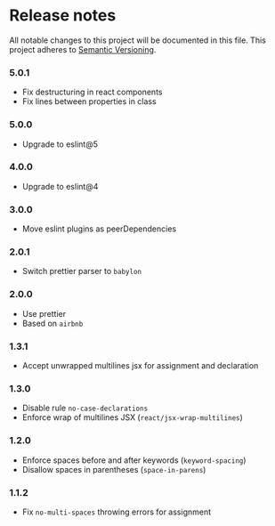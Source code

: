 # Release notes
All notable changes to this project will be documented in this file.
This project adheres to [Semantic Versioning](http://semver.org/).

### 5.0.1

- Fix destructuring in react components
- Fix lines between properties in class

### 5.0.0

- Upgrade to eslint@5

### 4.0.0

- Upgrade to eslint@4

### 3.0.0
- Move eslint plugins as peerDependencies

### 2.0.1
- Switch prettier parser to `babylon`

### 2.0.0
- Use prettier
- Based on `airbnb`

### 1.3.1
- Accept unwrapped multilines jsx for assignment and declaration

### 1.3.0
- Disable rule `no-case-declarations`
- Enforce wrap of multilines JSX (`react/jsx-wrap-multilines`)

### 1.2.0
- Enforce spaces before and after keywords (`keyword-spacing`)
- Disallow spaces in parentheses (`space-in-parens`)

### 1.1.2
- Fix `no-multi-spaces` throwing errors for assignment
